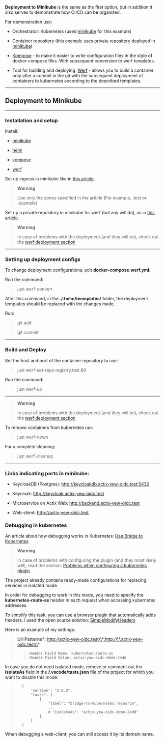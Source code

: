 **Deployment to Minikube** is the same as the first option, but in addition it also serves to demonstrate how CI/CD can be organized.

For demonstration use:

- Orchestrator: Kubernetes (used [minikube](https://minikube.sigs.k8s.io/docs/start) for this example)

- Container repository (this example uses [private repository](https://werf.io/documentation/v1.2/#check-the-result) deployed in [minikube](https://minikube.sigs.k8s.io/docs/start/))

- [Kompose](https://kompose.io/installation) - to make it easier to write configuration files in the style of docker-compose files. With subsequent conversion to werf templates.

- Tool for building and deploying: [Werf](https://werf.io/installation.html) - allows you to build a container only after a commit in the git with the subsequent deployment of containers to kubernetes according to the described templates.

---

## Deployment to Minikube

---
### Installation and setup

Install:

- [minikube](https://minikube.sigs.k8s.io/docs/start/)

- [helm](https://helm.sh/docs/intro/install/)

- [kompose](https://kompose.io/installation/)

- [werf](https://werf.io/installation.html)

Set up ingress in minikube like in [this article](https://minikube.sigs.k8s.io/docs/handbook/addons/ingress-dns/).

> **Warning**
> 
> Use only the zones specified in the article (For example, .test or .example)

Set up a private repository in minikube for werf (but any will do), as in [this article](https://werf.io/documentation/v1.2/#check-the-result).

> **Warning**
> 
> In case of problems with the deployment (and they will be), check out the [werf deployment section](werf-deployment.md)

---

### Setting up deployment configs

To change deployment configurations, edit **docker-compose.werf.yml**.

Run the command:

> just werf-convert

After this command, in the **./.helm/teemplates/** folder, the deployment templates should be replaced with the changes made.

Run:

> git add .
>
> git commit

---

### Build and Deploy

Set the host and port of the container repository to use:

> just werf-set-repo registry.test:80

Run the command:

> just werf-up

---

> **Warning**
> 
> In case of problems with the deployment (and they will be), check out the [werf deployment section](werf-deployment.md)

To remove containers from kubernetes run:

> just werf-down

For a complete cleaning:

> just werf-cleanup

---

### Links indicating ports in minikube:

- KeycloakDB (Postgres): http://keycloakdb.actix-yew-oidc.test:5432

- Keycloak: http://keycloak.actix-yew-oidc.test

- Microservice on Actix Web: http://backend.actix-yew-oidc.test

- Web-client: http://actix-yew-oidc.test
  
### Debugging in kubernetes

An article about how debugging works in Kubernetes: [Use Bridge to Kubernetes](https://learn.microsoft.com/en-us/visualstudio/bridge/bridge-to-kubernetes-vs-code?view=vs-2019)

> **Warning**
> 
> In case of problems with configuring the plugin (and they most likely will), read the section: [Problems when configuring a kubernetes plugin](bridge-to-kubernetes.md)

The project already contains ready-made configurations for replacing services in isolated mode

In order for debugging to work in this mode, you need to specify the **kubernetes-route-as** header in each request when accessing kubernetes addresses.

To simplify this task, you can use a browser plugin that automatically adds headers. I used the open source solution: [SimpleModifyHeaders](https://github.com/didierfred/SimpleModifyHeaders)

Here is an example of my settings:

>   **Url Patterns\***: http://actix-yew-oidc.test/\*;http://\*.actix-yew-oidc.test/\*
>
> >     Header Field Name: kubernetes-route-as
> >     Header Field Value: actix-yew-oidc-demo-2edd

In case you do not need isolated mode, remove or comment out the **isolateAs** field in the **/.vscode/tasts.json** file of the project for which you want to disable this mode:

>       {
>       	"version": "2.0.0",
>       	"tasks": [
>       		{
>       			"label": "bridge-to-kubernetes.resource",
>                   ...
>       			# "isolateAs": "actix-yew-oidc-demo-2edd"
>       		}
>       	]
>       }

When debugging a web-client, you can still access it by its domain name.